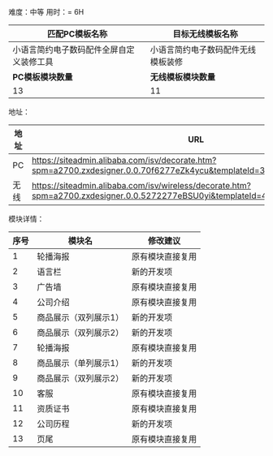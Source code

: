 难度：中等          用时：= 6H

| 匹配PC模板名称                           | 目标无线模板名称                   |
| ---------------------------------------- | ---------------------------------- |
| 小语言简约电子数码配件全屏自定义装修工具 | 小语言简约电子数码配件无线模板装修 |
| **PC模板模块数量**                       | **无线模板模块数量**               |
| 13                                       | 11                                 |



地址：

| 地址 | URL                                                          |
| ---- | ------------------------------------------------------------ |
| PC   | https://siteadmin.alibaba.com/isv/decorate.htm?spm=a2700.zxdesigner.0.0.70f6277eZk4ycu&templateId=3468&templateVersion=1 |
| 无线 | https://siteadmin.alibaba.com/isv/wireless/decorate.htm?spm=a2700.zxdesigner.0.0.5272277eBSU0yi&templateId=4267&templateVersion=1 |



模块详情：

| 序号 | 模块名                | 修改建议         |
| ---- | --------------------- | ---------------- |
| 1    | 轮播海报              | 原有模块直接复用 |
| 2    | 语言栏                | 新的开发项       |
| 3    | 广告墙                | 原有模块直接复用 |
| 4    | 公司介绍              | 原有模块直接复用 |
| 5    | 商品展示（双列展示1） | 新的开发项       |
| 6    | 商品展示（双列展示2） | 新的开发项       |
| 7    | 轮播海报              | 原有模块直接复用 |
| 8    | 商品展示（单列展示1） | 新的开发项       |
| 9    | 商品展示（双列展示2） | 新的开发项       |
| 10   | 客服                  | 原有模块直接复用 |
| 11   | 资质证书              | 原有模块直接复用 |
| 12   | 公司历程              | 新的开发项       |
| 13   | 页尾                  | 原有模块直接复用 |

